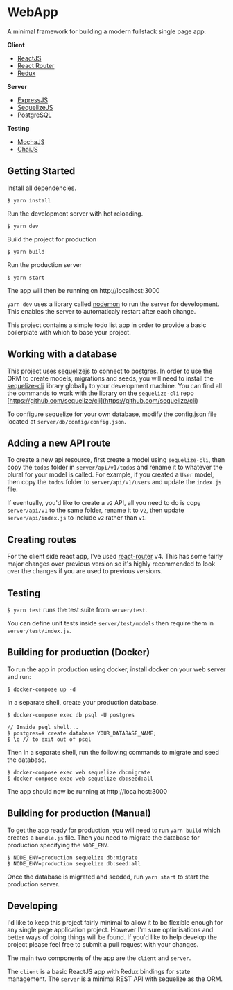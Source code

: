 # WebApp

A minimal framework for building a modern fullstack single page app.

**Client**
- [ReactJS](https://facebook.github.io/react/)
- [React Router](https://github.com/ReactTraining/react-router)
- [Redux](https://github.com/reactjs/redux)

**Server**
- [ExpressJS](https://expressjs.com/)
- [SequelizeJS](http://docs.sequelizejs.com/)
- [PostgreSQL](https://www.postgresql.org/)

**Testing**
- [MochaJS](https://mochajs.org/)
- [ChaiJS](http://chaijs.com/)

## Getting Started

Install all dependencies.

```
$ yarn install
```

Run the development server with hot reloading.

```
$ yarn dev
```

Build the project for production

```
$ yarn build
```

Run the production server

```
$ yarn start
```

The app will then be running on http://localhost:3000

`yarn dev` uses a library called [nodemon](https://github.com/remy/nodemon) to run the server for development. This enables the server to automaticaly restart after each change.

This project contains a simple todo list app in order to provide a basic boilerplate with which to base your project.

## Working with a database

This project uses [sequelizejs](http://docs.sequelizejs.com/) to connect to postgres. In order to use the ORM to create models, migrations and seeds, you will need to install the [sequelize-cli](https://github.com/sequelize/cli) library globally to your development machine. You can find all the commands to work with the library on the `sequelize-cli` repo [https://github.com/sequelize/cli](https://github.com/sequelize/cli)

To configure sequelize for your own database, modify the config.json file located at `server/db/config/config.json`.

## Adding a new API route

To create a new api resource, first create a model using `sequelize-cli`, then copy the `todos` folder in `server/api/v1/todos` and rename it to whatever the plural for your model is called. For example, if you created a `User` model, then copy the `todos` folder to `server/api/v1/users` and update the `index.js` file.

If eventually, you'd like to create a `v2` API, all you need to do is copy `server/api/v1` to the same folder, rename it to `v2`, then update `server/api/index.js` to include `v2` rather than `v1`.

## Creating routes

For the client side react app, I've used [react-router](https://reacttraining.com/react-router/) v4. This has some fairly major changes over previous version so it's highly recommended to look over the changes if you are used to previous versions.

## Testing

`$ yarn test` runs the test suite from `server/test`.

You can define unit tests inside `server/test/models` then require them in `server/test/index.js`.

## Building for production (Docker)

To run the app in production using docker, install docker on your web server and run:

```
$ docker-compose up -d
```

In a separate shell, create your production database.

```
$ docker-compose exec db psql -U postgres

// Inside psql shell...
$ postgres=# create database YOUR_DATABASE_NAME;
$ \q // to exit out of psql
```

Then in a separate shell, run the following commands to migrate and seed the database.

```
$ docker-compose exec web sequelize db:migrate
$ docker-compose exec web sequelize db:seed:all
```

The app should now be running at http://localhost:3000

## Building for production (Manual)

To get the app ready for production, you will need to run `yarn build` which creates a `bundle.js` file. Then you need to migrate the database for production specifying the `NODE_ENV`.

```
$ NODE_ENV=production sequelize db:migrate
$ NODE_ENV=production sequelize db:seed:all
```

Once the database is migrated and seeded, run `yarn start` to start the production server.

## Developing

I'd like to keep this project fairly minimal to allow it to be flexible enough for any single page application project. However I'm sure optimisations and better ways of doing things will be found. If you'd like to help develop the project please feel free to submit a pull request with your changes.

The main two components of the app are the `client` and `server`.

The `client` is a basic ReactJS app with Redux bindings for state management. The `server` is a minimal REST API with sequelize as the ORM.
